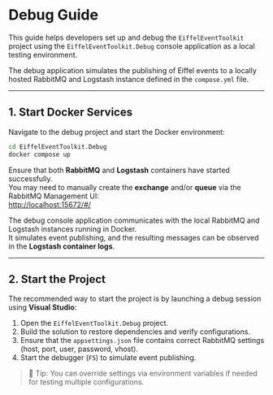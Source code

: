 # Debug Guide

This guide helps developers set up and debug the `EiffelEventToolkit` project using the `EiffelEventToolkit.Debug` console application as a local testing environment.

The debug application simulates the publishing of Eiffel events to a locally hosted RabbitMQ and Logstash instance defined in the `compose.yml` file.

---

## 1. Start Docker Services

Navigate to the debug project and start the Docker environment:

```bash
cd EiffelEventToolkit.Debug
docker compose up
```

Ensure that both **RabbitMQ** and **Logstash** containers have started successfully.  
You may need to manually create the **exchange** and/or **queue** via the RabbitMQ Management UI:  
[http://localhost:15672/#/](http://localhost:15672/#/)

The debug console application communicates with the local RabbitMQ and Logstash instances running in Docker.  
It simulates event publishing, and the resulting messages can be observed in the **Logstash container logs**.

---

## 2. Start the Project

The recommended way to start the project is by launching a debug session using **Visual Studio**:

1. Open the `EiffelEventToolkit.Debug` project.
2. Build the solution to restore dependencies and verify configurations.
3. Ensure that the `appsettings.json` file contains correct RabbitMQ settings (host, port, user, password, vhost).
4. Start the debugger (`F5`) to simulate event publishing.

> 🔧 Tip: You can override settings via environment variables if needed for testing multiple configurations.
